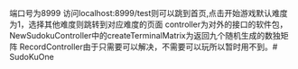 端口号为8999
访问localhost:8999/test则可以跳到首页,点击开始游戏默认难度为1，选择其他难度则跳转到对应难度的页面
controller为对外的接口的软件包，NewSudokuController中的createTerminalMatrix为返回九个随机生成的数独矩阵
RecordController由于只需要可以解决，不需要可以玩所以暂时用不到。# SudoKuOne
